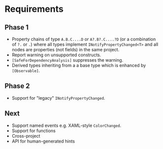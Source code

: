 # Requirements

## Phase 1

* Property chains of type `A.B.C....D` or `A?.B?.C....?D` (or a combination of `?.` or `.`) where all types implement `INotifyPropertyChanged<T>` and all nodes are properties (not fields) in the same project.
* Report warning on unsupported constructs.
* `[SafeForDependencyAnalysis]` suppresses the warning.
* Derived types inheriting from a a base type which is enhanced by `[Observable]`.

## Phase 2

* Support for "legacy" `INotifyPropertyChanged`.

## Next

* Support named events e.g. XAML-style `ColorChanged`.
* Support for functions
* Cross-project
* API for human-generated hints